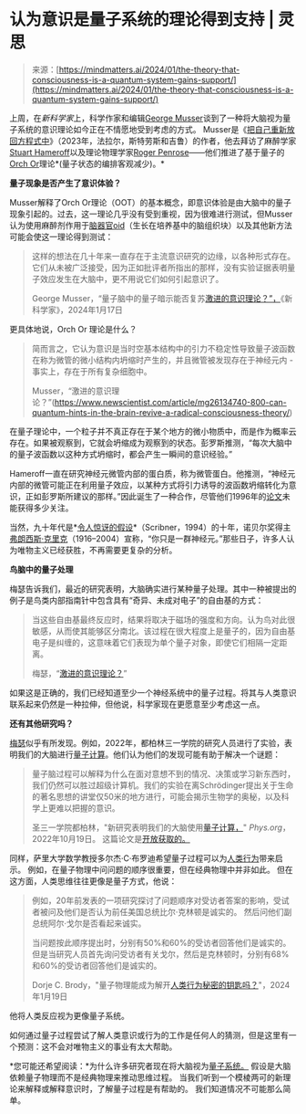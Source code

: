 <!--yml

category: 未分类

date: 2024-05-27 15:17:29

-->

# 认为意识是量子系统的理论得到支持 | 灵思

> 来源：[https://mindmatters.ai/2024/01/the-theory-that-consciousness-is-a-quantum-system-gains-support/](https://mindmatters.ai/2024/01/the-theory-that-consciousness-is-a-quantum-system-gains-support/)

上周，在*新科学家*上，科学作家和编辑[George Musser](https://www.scientificamerican.com/author/george-musser/)谈到了一种将大脑视为量子系统的意识理论如今正在不情愿地受到考虑的方式。 Musser是《[把自己重新放回方程式中](https://www.amazon.com/Putting-Ourselves-Back-Equation-Consciousness/dp/0374238766)》（2023年，法拉尔，斯特劳斯和吉鲁）的作者，他去拜访了麻醉学家[Stuart Hameroff](https://www.quantumconsciousness.org/content/overview-sh)以及理论物理学家[Roger Penrose](https://www.britannica.com/biography/Roger-Penrose)——他们推进了基于量子的[Orch Or](https://www.sciencedirect.com/science/article/pii/S1571064513001188)理论*(量子状态的编排客观减少)。*

**量子现象是否产生了意识体验？**

Musser解释了Orch Or理论（OOT）的基本概念，即意识体验是由大脑中的量子现象引起的。过去，这一理论几乎没有受到重视，因为很难进行测试，但Musser认为使用麻醉剂作用于[脑器官oid](https://pubmed.ncbi.nlm.nih.gov/30992274/)（生长在培养基中的脑组织块）以及其他新方法可能会使这一理论得到测试：

> 这样的想法在几十年来一直存在于主流意识研究的边缘，以各种形式存在。它们从未被广泛接受，因为正如批评者所指出的那样，没有实验证据表明量子效应发生在大脑中，更不用说它们如何引起意识了。
> 
> George Musser，“量子脑中的量子暗示能否复苏[激进的意识理论？”，](https://www.newscientist.com/article/mg26134740-800-can-quantum-hints-in-the-brain-revive-a-radical-consciousness-theory/)《新科学家》，2024年1月17日

更具体地说，Orch Or 理论是什么？

> 简而言之，它认为意识是当时空基本结构中的引力不稳定性导致量子波函数在称为微管的微小结构内坍缩时产生的，并且微管被发现存在于神经元内 - 事实上，存在于所有复杂细胞中。
> 
> Musser，“激进的意识理论？”(https://www.newscientist.com/article/mg26134740-800-can-quantum-hints-in-the-brain-revive-a-radical-consciousness-theory/)

在量子理论中，一个粒子并不真正存在于某个地方的微小物质中，而是作为概率云存在。如果被观察到，它就会坍缩成为观察到的状态。彭罗斯推测，“每次大脑中的量子波函数以这种方式坍缩时，都会产生一瞬间的意识经验。”

Hameroff一直在研究神经元微管内部的蛋白质，称为微管蛋白。他推测，“神经元内部的微管可能正在利用量子效应，以某种方式将引力诱导的波函数坍缩转化为意识，正如彭罗斯所建议的那样。”因此诞生了一种合作，尽管他们1996年的[论文](https://www.sciencedirect.com/science/article/abs/pii/0378475496804769)未能获得多少关注。

当然，九十年代是*[令人惊讶的假设](https://www.amazon.com/Astonishing-Hypothesis-Scientific-Search-Soul/dp/0684801582)*（Scribner，1994）的十年，诺贝尔奖得主[弗朗西斯·克里克](https://www.britannica.com/biography/Francis-Crick)（1916–2004）宣称，“你只是一群神经元。”那些日子，许多人认为唯物主义已经获胜，不再需要更复杂的分析。

**鸟脑中的量子处理**

梅瑟告诉我们，最近的研究表明，大脑确实进行某种量子处理。其中一种被提出的例子是鸟类内部指南针中包含具有“奇异、未成对电子”的自由基的方式：

> 当这些自由基最终反应时，结果将取决于磁场的强度和方向。认为鸟对此很敏感，从而使其能够区分南北。该过程在很大程度上是量子的，因为自由基电子是纠缠的，这意味着它们表现为单个量子对象，即使它们相隔一定距离。
> 
> 梅瑟，“[激进的意识理论？](https://www.newscientist.com/article/mg26134740-800-can-quantum-hints-in-the-brain-revive-a-radical-consciousness-theory/)”

如果这是正确的，我们已经知道至少一个神经系统中的量子过程。将其与人类意识联系起来仍然是一种拉伸，但他说，科学家现在更愿意至少考虑这一点。

**还有其他研究吗？**

[梅瑟](https://www.newscientist.com/article/mg26134740-800-can-quantum-hints-in-the-brain-revive-a-radical-consciousness-theory/)似乎有所发现。例如，2022年，都柏林三一学院的研究人员进行了实验，表明我们的大脑进行[量子计算](https://phys.org/news/2022-10-brains-quantum.html)。他们认为他们的发现可能有助于解决一个谜题：

> 量子脑过程可以解释为什么在面对意想不到的情况、决策或学习新东西时，我们仍然可以胜过超级计算机。我们的实验在离Schrödinger提出关于生命的著名思想的讲堂仅50米的地方进行，可能会揭示生物学的奥秘，以及科学上更难以把握的意识。
> 
> 圣三一学院都柏林，"新研究表明我们的大脑使用[量子计算，](https://phys.org/news/2022-10-brains-quantum.html)" *Phys.org*，2022年10月19日。 这篇论文是[开放获取的。](https://iopscience.iop.org/article/10.1088/2399-6528/ac94be)

同样，萨里大学数学教授多尔杰·C·布罗迪希望量子过程可以为[人类行为](https://theconversation.com/could-quantum-physics-be-the-key-that-unlocks-the-secrets-of-human-behaviour-218065)带来启示。 例如，在量子物理中问问题的顺序很重要，但在经典物理中并非如此。 但在这方面，人类思维往往更像是量子方式，他说：

> 例如，20年前发表的一项研究探讨了问题顺序对受访者答案的影响，受试者被问及他们是否认为前任美国总统比尔·克林顿是诚实的。 然后问他们副总统阿尔·戈尔是否看起来诚实。
> 
> 当问题按此顺序提出时，分别有50%和60%的受访者回答他们是诚实的。 但是当研究人员首先询问受访者有关戈尔，然后是克林顿时，分别有68%和60%的受访者回答他们是诚实的。
> 
> Dorje C. Brody，"量子物理能成为解开[人类行为秘密的钥匙吗？](https://theconversation.com/could-quantum-physics-be-the-key-that-unlocks-the-secrets-of-human-behaviour-218065)"，2024年1月19日

他将人类反应视为更像量子系统。

如何通过量子过程尝试了解人类意识或行为的工作是任何人的猜测，但是这里有一个预测：这不会对唯物主义的事业有太大帮助。

*您可能还希望阅读：*为什么许多研究者现在将大脑视为[量子系统。](https://mindmatters.ai/2022/12/why-many-researchers-now-see-the-brain-as-a-quantum-system/) 假设是大脑依赖量子物理而不是经典物理来推动思维过程。 当我们听到一个模棱两可的新理论来解释或解释意识时，了解量子过程是有帮助的。 我们知道情况不可能那么简单。
